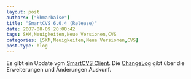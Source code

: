 ```yaml
---
layout: post
authors: ["khmarbaise"]
title: "SmartCVS 6.0.4 (Release)"
date: 2007-08-09 20:00:42
tags: SKM,Neuigkeiten,Neue Versionen,CVS
categories: [SKM,Neuigkeiten,Neue Versionen,CVS]
post-type: blog
---
```

Es gibt ein Update vom <a href="http://www.syntevo.com/smartcvs/">SmartCVS Client</a>. Die <a href="http://www.syntevo.com/smartcvs/changelog.txt">ChangeLog</a> gibt über die Erweiterungen und Änderungen Auskunf.
